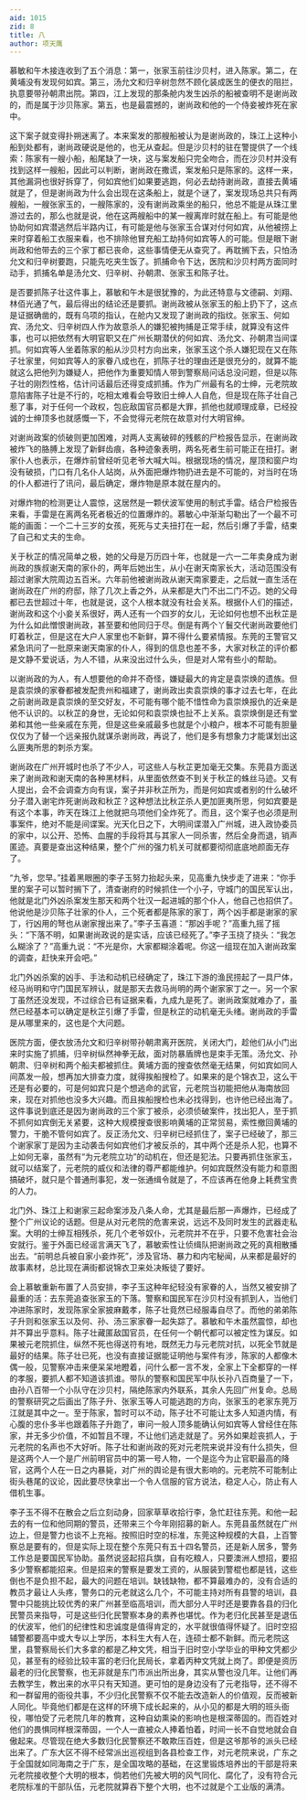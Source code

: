 ```yaml
---
aid: 1015
zid: 8
title: 八
author: 项天鹰
---
```


慕敏和午木接连收到了五个消息：第一，张家玉前往沙贝村，进入陈家。第二，在黄埔没有发现何如宾。第三，汤允文和归辛树忽然不顾化装成医生的便衣的阻拦，执意要带孙朝肃出院。第四，江上发现的那条舱内发生凶杀的船被查明不是谢尚政的，而是属于沙贝陈家。第五，也是最震撼的，谢尚政和他的一个侍妾被炸死在家中。

这下案子就变得扑朔迷离了。本来案发的那艘船被认为是谢尚政的，珠江上这种小船到处都有，谢尚政硬说是他的，也无从查起。但是沙贝村的驻在警提供了一个线索：陈家有一艘小船，船尾缺了一块，这与案发船只完全吻合，而在沙贝村并没有找到这样一艘船，因此可以判断，谢尚政在撒谎，案发船只是陈家的。这样一来，其他漏洞也很好拆穿了，何如宾他们如果要逃跑，何必去劫持谢尚政，直接去黄埔就是了，但是谢尚政为什么会出现在这条船上，就是个谜了，案发现场总共只有两艘船，一艘张家玉的，一艘陈家的，没有谢尚政乘坐的船只，他总不能是从珠江里游过去的，那么也就是说，他在这两艘船中的某一艘离岸时就在船上。有可能是他协助何如宾潜逃然后半路内讧，有可能是他与张家玉合谋对付何如宾，从他被捞上来时穿着船工衣服来看，也不排除他冒充船工劫持何如宾等人的可能。但是眼下谢尚政和他带去的三个家丁都已丧命，这些事情便无从查究了。再耽搁下去，只怕汤允文和归辛树要跑，只能先吃夹生饭了。抓捕命令下达，医院和沙贝村两方面同时动手，抓捕名单是汤允文、归辛树、孙朝肃、张家玉和陈子壮。

是否要抓陈子壮这件事上，慕敏和午木是很犹豫的，为此还特意与文德嗣、刘翔、林佰光通了气，最后得出的结论还是要抓。谢尚政被从张家玉的船上扔下了，这点是证据确凿的，既有乌项的指认，在舱内又发现了谢尚政的指纹。张家玉、何如宾、汤允文、归辛树四人作为故意杀人的嫌犯被拘捕是正常手续，就算没有这件事，也可以把依然有大明官职又在广州长期潜伏的何如宾、汤允文、孙朝肃当间谍抓。何如宾等人坐着陈家的船从沙贝村方向出来，张家玉这个杀人嫌犯现在又在陈子壮家里，何如宾等人的家眷八成也在，抓陈子壮的理由还是很充分的，就算不能就这么把他列为嫌疑人，把他作为重要知情人带到警察局问话总没问题，但是以陈子壮的刚烈性格，估计问话最后还得变成抓捕。作为广州最有名的士绅，元老院故意陷害陈子壮是不行的，吃相太难看会导致旧士绅人人自危，但是现在陈子壮自己惹了事，对于任何一个政权，包庇敌国官员都是大罪，抓他也就顺理成章，已经投诚的士绅顶多也就感慨一下，不会觉得元老院在故意对付大明官绅。

对谢尚政案的侦破则更加困难，对两人支离破碎的残骸的尸检报告显示，在谢尚政被炸飞的胳膊上发现了新鲜齿痕，各种迹象表明，两名死者生前可能正在扭打。谢家仆人也表示，在爆炸前曾经听见老爷大喊大叫。根据现场的情况，屋顶和窗户均没有破损，门口有几名仆人站岗，从外面把爆炸物扔进去是不可能的，对当时在场的仆人都进行了讯问，最后确定，爆炸物是原本就在屋内的。

对爆炸物的检测更让人震惊，这居然是一颗伏波军使用的制式手雷。结合尸检报告来看，手雷是在离两名死者极近的位置爆炸的。慕敏心中渐渐勾勒出了一个最不可能的画面：一个二十三岁的女孩，死死与丈夫扭打在一起，然后引爆了手雷，结束了自己和丈夫的生命。

关于秋芷的情况简单之极，她的父母是万历四十年，也就是一六一二年卖身成为谢尚政的族叔谢天南的家仆的，两年后她出生，从小在谢天南家长大，活动范围没有超过谢家大院周边五百米。六年前他被谢尚政从谢天南家要走，之后就一直生活在谢尚政在广州的府邸，除了几次上香之外，从来都是大门不出二门不迈。她的父母都已去世超过十年，也就是说，这个人根本就没有社会关系。根据仆人们的描述，谢尚政和这个小妾关系很好，两人还有一个四岁的女儿，无论如何也想不出秋芷是为什么如此憎恨谢尚政，甚至要和他同归于尽。倒是有两个丫鬟交代谢尚政要他们盯着秋芷，但是这在大户人家里也不新鲜，算不得什么要紧情报。东莞的王警官又紧急讯问了一批原来谢天南家的仆人，得到的信息也差不多，大家对秋芷的评价都是文静不爱说话，为人不错，从来没出过什么头，但是对人常有些小的帮助。

以谢尚政的为人，有人想要他的命并不奇怪，嫌疑最大的肯定是袁崇焕的遗族。但是袁崇焕的家眷都被发配贵州和福建了，谢尚政出卖袁崇焕的事才过去七年，在此之前谢尚政是袁崇焕的至交好友，不可能有哪个能不惜性命为袁崇焕报仇的近亲是他不认识的。以秋芷的身世，无论如何和袁崇焕也扯不上关系。袁崇焕倒是还有堂弟和其他一些亲戚在东莞，但是这些亲戚最多也就是个小粮户，根本不可能有胆量仅仅为了替一个远亲报仇就谋杀谢尚政，再说了，他们是多有想象力才能谋划出这么匪夷所思的刺杀方案。

谢尚政在广州开城时也杀了不少人，可这些人与秋芷更加毫无交集。东莞县方面送来了谢尚政和谢天南的各种黑材料，从里面依然查不到关于秋芷的蛛丝马迹。又有人提出，会不会调查方向有误，案子并非秋芷所为，而是何如宾或者别的什么破坏分子潜入谢宅炸死谢尚政和秋芷？这种想法比秋芷杀人更加匪夷所思，何如宾要是有这个本事，昨天在珠江上他就把乌项他们全炸死了。而且，这个案子也必须是刑事案件，绝对不能是间谍案。光天化日之下，大明间谍潜入广州城，进入政协委员的家中，以公开、恐怖、血腥的手段将其与其家人一同杀害，然后全身而退，销声匿迹。真要是查出这种结果，整个广州的强力机关可就都要彻彻底底地颜面无存了。

“九爷，您早。”挂着黑眼圈的李子玉努力抬起头来，见高重九快步走了进来：“你手里的案子可以暂时搁下了，清查谢府的时候抓住一个小子，守城门的国民军认出，他就是北门外凶杀案发生那天和两个壮汉一起进城的那个仆人，他自己也招供了。他说他是沙贝陈子壮家的仆人，三个死者都是陈家的家丁，两个凶手都是谢家的家丁，行凶用的弩也从谢家搜出来了。”李子玉喜道：“那凶手呢？”高重九摇了摇头：“下落不明，如果谢尚政说的是实话，应该已经死了。”李子玉挠了挠头：“我怎么糊涂了？”高重九说：“不光是你，大家都糊涂着呢。你这一组现在加入谢尚政案的调查，赶快来开会吧。”

北门外凶杀案的凶手、手法和动机已经确定了，珠江下游的渔民捞起了一具尸体，经马尚明和守门国民军辨认，就是那天去救马尚明的两个谢家家丁之一。另一个家丁虽然还没发现，不过综合已有证据来看，九成九是死了。谢尚政案就难办了，虽然已经基本可以确定是秋芷引爆了手雷，但是秋芷的动机毫无头绪。谢尚政的手雷是从哪里来的，这也是个大问题。

医院方面，便衣放汤允文和归辛树带孙朝肃离开医院，关闭大门，趁他们从小门出来时实施了抓捕，归辛树纵然神拳无敌，面对防暴盾牌也是束手无策。汤允文、孙朝肃、归辛树和两个船夫都被抓住。黄埔方面的搜查依然毫无结果，何如宾如同人间蒸发一般，想再加大排查力度，就得挨船搜检了。如果来的是个锦衣卫，这么干还是有必要的，可是何如宾只是个想逃命的武官，元老院当初能把他从海南放回来，现在对抓他也没多大兴趣。而且挨船搜检也未必找得到，也许他已经出海了。这件事说到底还是因为谢尚政的三个家丁被杀，必须侦破案件，找出犯人，至于抓不抓何如宾倒无关紧要，这种大规模搜查很影响黄埔的正常贸易，索性撤回黄埔的警力，干脆不管何如宾了。反正汤允文、归辛树已经抓住了，案子已经破了，那三个谢家家丁是因为主动袭击何如宾他们才被反杀的，其中两个还是杀人犯，也算不上如何无辜，虽然有“为元老院立功”的动机在，但还是犯法。只要再抓住张家玉，就可以结案了，元老院的威仪和法律的尊严都能维护。何如宾既然没有能力和意图搞破坏，就只是个普通刑事犯，发一张通缉令就是了，不应该再在他身上耗费宝贵的人力。

北门外、珠江上和谢家三起命案涉及八条人命，尤其是最后那一声爆炸，已经成了整个广州议论的话题。但是从对元老院的危害来说，远远不及同时发生的武器走私案。大明的士绅互相残杀，死几个老爷奴仆，元老院并不在乎，只要不危害社会治安就行。鉴于外面已经谣言满天飞了，慕敏索性让侦缉队把谢尚政之死的真相散播出去。“前明总兵被自家小妾炸死”，涉及官场、暴力和内宅秘闻，从来都是最好的故事素材，总比现在满街都说锦衣卫来处决叛徒了要好。

会上慕敏重新布置了人员安排，李子玉这种年纪轻没有家眷的人，当然又被安排了最重的活：去东莞追查张家玉的下落。警察和国民军在沙贝村没有抓到人，当他们冲进陈家时，发现陈家全家披麻戴孝，陈子壮竟然已经服毒自尽了。而他的弟弟陈子升则和张家玉以及何、孙、汤三家家眷一起失踪了。慕敏和午木虽然震惊，却也并不算出乎意料。陈子壮藏匿敌国官员，在任何一个朝代都可以被定性为谋反。如果被元老院抓住，纵然不死也得送符有地，既然无力与元老院对抗，以死全节就是最好的结果。陈子壮已死，也没有直接证据能证明他与案件有涉，陈家的人都像木偶一般，见警察冲击来便呆呆地瞪着，问什么都一言不发，全家上下全都穿的一样的孝服，要抓人都不知道该抓谁。带队的警察和国民军中队长孙八百商量了一下，由孙八百带一个小队守在沙贝村，隔绝陈家内外联系，其余人先回广州复命。总局的警察研究之后画出了陈子升、张家玉等人可能逃跑的方向，张家玉的老家东莞万江就是其中之一。至于陈家，暂时可以不动，陈子壮不可能让太多人知道内情，有心腹的忠仆多半也跟着陈子升跑了，审问一般人顶多能确认何如宾等人曾经住在陈家，并无多少价值，不如暂且不理，不让他们逃走就是了。另外如果趁丧抓人，于元老院的名声也不大好听。陈子壮和谢尚政的死对元老院来说并没有什么损失，但是这两个人一个是广州前明官员中的第一号人物，一个是迄今为止官职最高的降官，这两个人在一日之内暴毙，对广州的舆论是有很大影响的。元老院不可能制止街头巷尾的议论，因此要尽快拿出一个令人信服的官方说法，稳定人心，防止有人借机生事。

李子玉不得不在散会之后立刻动身，回家草草收拾行李，急忙赶往东莞。和他一起去的有一位和他同期的警员，还带来三个今年刚招募的新人。东莞县虽然就在广州边上，但是警力也谈不上充裕。按照旧时空的标准，东莞这种规模的大县，上百警察总是要有的，但是实际上现在整个东莞只有五十四名警员，还是新人居多，警务工作总是要国民军协助。虽然说竖起招兵旗，自有吃粮人，只要澳洲人想招，要招多少警察都能招来。但是招来的警察是要发工资的，从服装到警棍也都是钱，这些倒也不是负担不起，最大的问题在培训。缺钱缺物，都不算最难办的，没有合适的教员才最让人头疼，警务口的元老就这么几个，不可能主持对所有县警的培训，县警中只能挑比较优秀的来广州甚至临高培训，而大部分人平时还是要靠各县的归化民警员来指导，可是这些归化民警察本身的素养也堪忧。作为老归化民甚至是退伍的伏波军，他们的纪律性和忠诚度是值得肯定的，水平就很值得怀疑了。旧时空招辅警都要高中或大专以上学历，本科生大有人在，连硕士都不新鲜。而元老院这里，县警察局长们大多拿的都是乙种文凭，相当于旧时空小学毕业的甲种文凭都少见，甚至有的经验比较丰富的老归化民局长，拿着丙种文凭就上岗了。即便是资历最老的归化民警察，也无非就是东门市派出所出身，其实从警也没几年。让他们再去教学生，教出来的水平只有天知道。更可怕的是身边没有了元老指导，还不得不和一群留用的衙役共事，不少归化民警察不仅不能去改造新人的价值观，反而被新人同化。毕竟他们都是在这样的环境下成长起来的，从小见的都是大明的班头衙役，哪怕受了元老院几年的教育，这种自幼熏染的影响也是根深蒂固的。而百姓对他们的畏惧同样根深蒂固，一个人一直被众人捧着怕着，时间一长不自觉地就会自傲起来。尽管现在绝大多数归化民警察还不敢欺压百姓，但是这爷那爷的派头已经出来了。广东大区不得不经常派出巡视组到各县检查工作，对元老院来说，广东之于全国就如同海南之于广东，是全国攻略的基础，在这里锻炼培养出的干部是将来元老院接收整个大明的根本，倘若他们先被大明的风气同化、腐化了，没有符合元老院标准的干部队伍，元老院就算吞下整个大明，也不过就是个工业版的满清。
